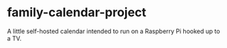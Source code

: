 # family-calendar-project
A little self-hosted calendar intended to run on a Raspberry Pi hooked up to a TV.

